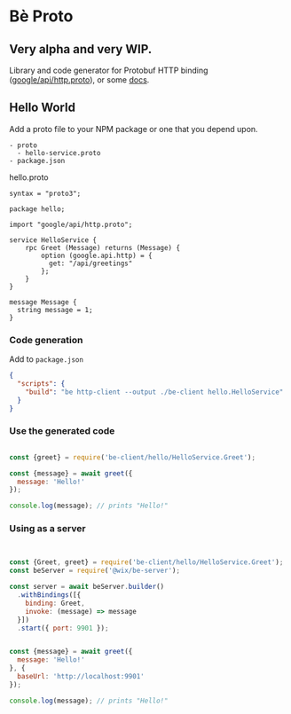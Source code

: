 # Bè Proto

## Very alpha and very WIP.

Library and code generator for Protobuf HTTP binding ([google/api/http.proto](https://github.com/googleapis/googleapis/blob/master/google/api/http.proto)), or some [docs](https://cloud.google.com/endpoints/docs/grpc/transcoding).


## Hello World

Add a proto file to your NPM package or one that you depend upon.

```
- proto
  - hello-service.proto
- package.json
```


hello.proto
```
syntax = "proto3";

package hello;

import "google/api/http.proto";

service HelloService {
    rpc Greet (Message) returns (Message) {
        option (google.api.http) = {
          get: "/api/greetings"
        };
    }
}

message Message {
  string message = 1;
}
```

### Code generation

Add to `package.json`

```json
{
  "scripts": {
    "build": "be http-client --output ./be-client hello.HelloService"
  }
}
```

### Use the generated code

```javascript

const {greet} = require('be-client/hello/HelloService.Greet');

const {message} = await greet({
  message: 'Hello!'
});

console.log(message); // prints "Hello!"
```

### Using as a server

```javascript


const {Greet, greet} = require('be-client/hello/HelloService.Greet');
const beServer = require('@wix/be-server');

const server = await beServer.builder()
  .withBindings([{
    binding: Greet,
    invoke: (message) => message
  }])
  .start({ port: 9901 });


const {message} = await greet({
  message: 'Hello!'
}, {
  baseUrl: 'http://localhost:9901'
});

console.log(message); // prints "Hello!"
```

